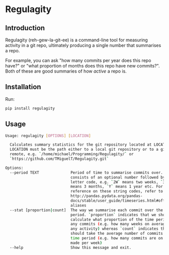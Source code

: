 # Regulagity
## Introduction
Regulagity (reh-gew-la-git-ee) is a command-line tool for measuring activity in a git repo, ultimately producing a single number that summarises a repo.

For example, you can ask "how many commits per year does this repo have?" or "what proportion of months does this repo have new commits?". Both of these are good summaries of how *active* a repo is.

## Installation
Run:
```bash
pip install regulagity
```

## Usage
```bash
Usage: regulagity [OPTIONS] [LOCATION]

  Calculates summary statistics for the git repository located at LOCATION.
  LOCATION must be the path either to a local git repository or to a git
  remote, e.g. `/home/michael/Programming/Regulagity/` or
  `https://github.com/TMiguelT/Regulagity.git`

Options:
  --period TEXT              Period of time to summarise commits over. This
                             consists of an optional number followed by a
                             letter code, e.g. `2W` means two weeks, `3M`
                             means 3 months, `Y` means 1 year etc. For a full
                             reference on these string codes, refer to
                             http://pandas.pydata.org/pandas-
                             docs/stable/user_guide/timeseries.html#offset-
                             aliases
  --stat [proportion|count]  The way we summarise each commit over the time
                             period. `proportion` indicates that we should
                             calculate what proportion of the time period has
                             any commits (e.g. how many weeks on average have
                             any activity) whereas `count` indicates that we
                             should take the average number of commits in this
                             time period (e.g. how many commits are on average
                             made per week)
  --help                     Show this message and exit.
```
